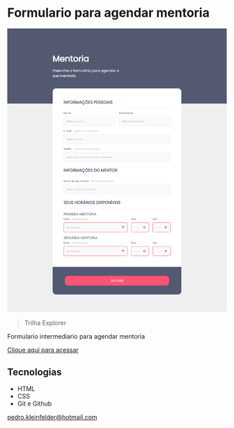 # Formulario para agendar mentoria

![preview](./.github/preview.jpg)

> Trilha Explorer

Formulario intermediario para agendar mentoria

[Clique aqui para acessar](https://pedro-k.github.io/formulario_intermediario/)

## Tecnologias

- HTML
- CSS
- Git e Github


pedro.kleinfelder@hotmail.com
